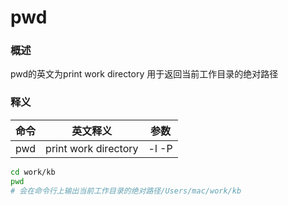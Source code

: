 # pwd



### 概述

pwd的英文为print work directory 用于返回当前工作目录的绝对路径

### 释义

| 命令 |       英文释义       | 参数  |
| :--: | :------------------: | :---: |
| pwd  | print work directory | -l -P |

```bash
cd work/kb
pwd
# 会在命令行上输出当前工作目录的绝对路径/Users/mac/work/kb
```

